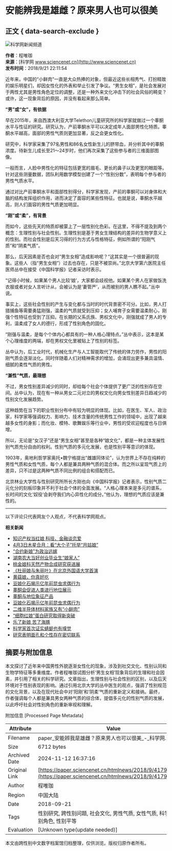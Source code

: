 # 安能辨我是雄雌？原来男人也可以很美

## 正文 { data-search-exclude }


![科学网新闻频道](/images/news.jpg)

**作者**：程唯珈  
**来源**：[科学网 www.sciencenet.cn](http://www.sciencenet.cn)  
**发布时间**：2018/9/21 22:11:54  

近年来，中国的“小鲜肉”一直是大众热捧的对象，但最近这些长相秀气、打扮精致的娱乐明星们，却因女性化的外表和举止引发了争议。“男生女相”，是社会发展对于两性尤其是男性角色定位的调整，还是一种外来文化冲击下的社会风俗的畸变？或许，这一现象背后的原因，并没有看起来那么简单。

**“男”或“女”，有依据**

早在2015年，来自西澳大利亚大学Telethon儿童研究所的科学家就做过一个睾酮水平与性征的研究。研究认为，产前睾酮水平可以决定成年人面部男性化特质。睾酮水平越高，面部的男性气质则更加显著，反之会更女性化。

研究中，科学家采集了97名男性和86名女性新生儿的脐带血，并分析其中的睾酮浓度。待新生儿成长至21～24岁时，他们再次采集了这些参与者的三维面部图像。

一般而言，人脸中男性化的特征包括更宽的眉毛、更长的鼻子以及更宽的眼距等。针对这些测量数据，团队利用数学模型创建了一个“性别分数”，表明每个参与者的男性气质水平。

通过对比产前睾酮水平和面部性别得分，科学家发现，产前的睾酮可以对身体和大脑的结构发挥组织作用，进而决定了面容的某些性特征。也就是说，睾酮水平越高，则人们面容的男性气质更加明显。

**“刚”或“柔”，有背景**

而如今，这些先天的特质却被蒙上了一层性别化色彩。在这里，不得不提及到两个概念：生理性别与社会性别。生理性别是基于男女生理结构的差异的生物学意义上的性别。而社会性别是后天习得的行为方式与性格特征，例如所谓的“阳刚气质”和“阴柔气质”。

那么，后天因素是否也会对“男生女相”造成影响呢？“这其实是一个很普遍的现象。这些人（指“男生女相”）过去也存在，只是不被崇尚。”北京大学第六医院主任医师丛中在接受《中国科学报》记者采访时表示。

“记得小时候，如果某个男人比较‘娘’，大家都会歧视他。如果某个男人在家做饭洗衣服或者对女人言听计从，会被认为是‘妻管严’，从而被别的男人瞧不起。”丛中说。

事实上，这些社会性别的产生与变化都与当时的时代背景密不可分。比如，男人打猎捕鱼等需要勇猛刚强，温柔的气质就受到压抑；女人哺育子女需要温柔耐心，刚强个性特征也受到了压抑。在长期的父系氏族、男权文化中，刚强就成了男人的专利，温柔成了女人的德行，形成了性别角色的固化。

“刚强与温柔，是每个个体内心都具有的一种人格心理特点。”丛中表示，这本是某个心理维度的两端，却在男权文化里被贴上了性别的标签。

丛中认为，后工业时代，机械化生产与人工智能取代了传统的体力劳作，男性的阳刚气质会逐渐淡化。同时伴随着人们对精神需求的增加，会涌现出更多兼具温情、细腻的柔性气质的男性。

**“兼性”气质，最理想**

不过，男女性别差异减少的同时，却给每个社会个体提供了更广泛的性别存在空间。丛中认为，现在有一种从男女二元对立的男权文化向男女性别差异日趋减少的性别文化发展趋势。

这种趋势在当下的职业性别分布中有较为明显的体现。比如，在医生、军人、政治家，科学家等强调权力、影响力、技术含量的传统男性工作的领域中，出现了越来越多女性的身影；而化妆、模特、歌舞娱乐等行业中，男性的受欢迎程度也与日俱增。

所以，无论是“女汉子”还是“男生女相”甚至是各种“娘文化”，都是一种主体发展性别气质充分自由的权利。性别气质的多元化发展，也是性别平等意识的体现。

1903年，奥地利哲学家奥托•魏宁格提出“雌雄同体论”，认为世界上不存在纯粹的男性气质和女性气质，每个人都是兼具两种气质的混合体。而之所以呈现气质上的差异，只不过是这两种气质不同比例的组合和搭配而已。

北京林业大学性与性别研究所所长方刚也向《中国科学报》记者表示，性别气质二元化分的刻板印象并不利于社会个体的全面发展。“人格心理本来是多元的谱系，长时间的文化‘奴役’会剥夺我们内心异性化的成分。”他认为，理想的气质应该是兼性的。

---

以下评论只代表网友个人观点，不代表科学网观点。 

**相关新闻**  
- [知识产权当红娘 科技、金融谈恋爱](http://www.sciencenet.cn/htmlnews/2018/5/411717.shtm)  
- [4月3日木星合月：看“大个子”托举“月姑娘”](http://www.sciencenet.cn/htmlnews/2018/4/407686.shtm)  
- [“合约新娘”为政治远嫁](http://www.sciencenet.cn/htmlnews/2018/3/405465.shtm)  
- [湖南农大当好创业毕业生“娘家人”](http://www.sciencenet.cn/htmlnews/2018/2/403510.shtm)  
- [桃金娘科天然产物合成研究获进展](http://www.sciencenet.cn/htmlnews/2017/9/389030.shtm)  
- [《杜丽娘与朱丽叶》在北京外国语大学首演](http://www.sciencenet.cn/htmlnews/2017/3/371899.shtm)  
- [黄菇娘，你真好吃](http://www.sciencenet.cn/htmlnews/2017/3/371602.shtm)  
- [豆娘化石揭示亿年前昆虫求偶行为](http://www.sciencenet.cn/htmlnews/2017/3/371206.shtm)  
- [睾酮会促进人类进行地位展示](http://www.sciencenet.cn/htmlpaper/201872310552621646793.shtm)  
- [睾酮与地位象征产品](http://www.sciencenet.cn/htmlpaper/20187121554253546781.shtm)  
- [豆娘化石揭示亿年前昆虫求偶行为](http://www.sciencenet.cn/htmlpaper/2017322929611443190.shtm)  
- [二维半导体材料家族又有“小鲜肉”](http://www.sciencenet.cn/htmlpaper/201621815152277338662.shtm)  
- [“细胞红娘”蛋白研究取得新突破](http://www.sciencenet.cn/htmlpaper/2015969185122437221.shtm)  
- [乐了新娘 苦了海豚](http://www.sciencenet.cn/htmlpaper/20156211403294036410.shtm)  
- [科学家首次证实蜻蜓也有嗅觉](http://www.sciencenet.cn/htmlpaper/20143251251153332367.shtm)  
- [研究表明面孔和个性存在密切联系](http://www.sciencenet.cn/htmlpaper/201181512573564918700.shtm)  

## 摘要与附加信息

<!-- tcd_abstract -->
本文探讨了近年来中国男性外貌逐渐女性化的现象，涉及到社交文化、性别认同和生物学特征等多重维度。作者程唯珈试图分析‘男生女相’现象背后的生理和社会因素，并引用了相关的科学研究。文章指出，生理性别与社会性别的区别，以及后天环境对于性别表现的影响。通过引用北京大学的丛中医生的观点，强调了性别规范的文化背景，以及在现代社会中对‘阳刚’和‘阴柔’气质的重新定义和接纳。最终，作者强调每个人都是兼具男女两种气质的综合体，提倡多元化的性别气质的发展，以此呼吁社会对性别角色的重新审视和理解。
<!-- tcd_abstract_end -->

附加信息 [Processed Page Metadata]

| Attribute       | Value                                  |
|-----------------|----------------------------------------|
| Filename        | paper_安能辨我是雄雌？原来男人也可以很美_-_科学网.md                             |
| Size            | 6712 bytes                           |
| Archived Date   | 2024-11-12 16:37:16                             |
| Original Link   | [https://paper.sciencenet.cn/htmlnews/2018/9/417942.shtm](https://paper.sciencenet.cn/htmlnews/2018/9/417942.shtm)                       |
| Author          | 程唯珈                               |
| Region          | 中国大陆                               |
| Date            | 2018-09-21                                 |
| Tags            | 性别研究, 跨性别问题, 社会文化, 男性气质, 女性气质, 科学研究, 性别角色, 性别平等                                 |
| Evaluation            | [Unknown type(update needed)]                                 |
<!-- tcd_table_end -->

本文由跨性别中文数字档案馆归档整理，仅供浏览。版权归原作者所有。
